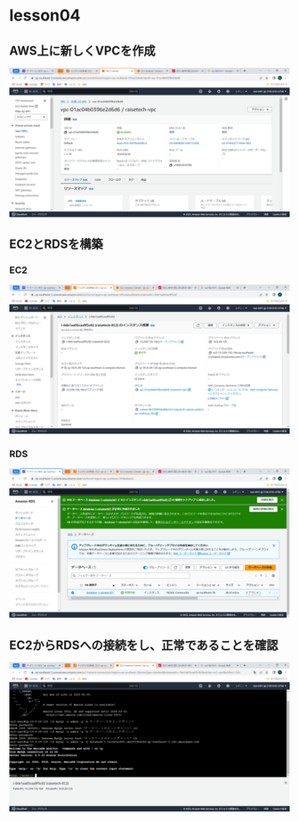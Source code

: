 # lesson04
## AWS上に新しくVPCを作成
![newVPC](img/lesson04-vpc.png)
## EC2とRDSを構築
### EC2
![newEC2](img/lesson04-ec2.png)
### RDS
![newRDS](img/lesson04-make-rds.png)
## EC2からRDSへの接続をし、正常であることを確認
![EC2 connect to RDS](img/lesson04-ec2-to-rds.png)
